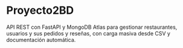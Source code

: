 # Proyecto2BD
API REST con FastAPI y MongoDB Atlas para gestionar restaurantes, usuarios y sus pedidos y reseñas, con carga masiva desde CSV y documentación automática.
